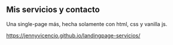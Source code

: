 ## Mis servicios y contacto
Una single-page más, hecha solamente con html, css y vanilla js.

https://jennyvicencio.github.io/landingpage-servicios/

